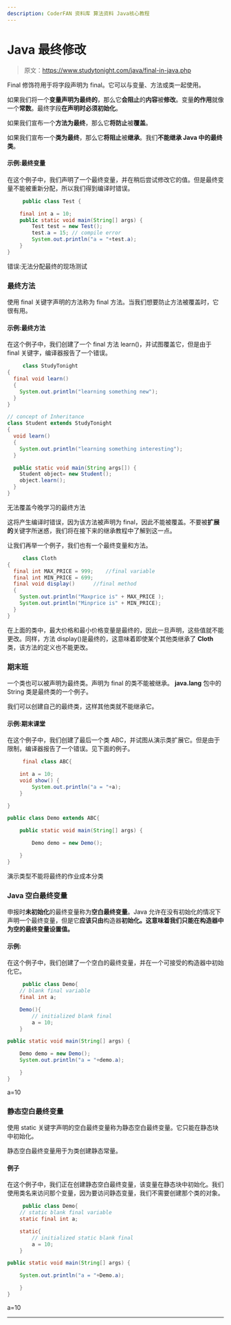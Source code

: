 ```yaml
---
description: CoderFAN 资料库 算法资料 Java核心教程
---
```


# Java 最终修改

> 原文：<https://www.studytonight.com/java/final-in-java.php>

Final 修饰符用于将字段声明为 final。它可以与变量、方法或类一起使用。

如果我们将一个**变量声明为最终的**，那么它**会阻止**的**内容**被**修改**。变量**的作用**就像一个**常数**。最终字段**在声明时必须初始化**。

如果我们宣布一个**方法为最终**，那么它**将防止**被**覆盖**。

如果我们宣布一个**类为最终**，那么它**将阻止**被**继承**。我们**不能继承 Java 中的最终类**。

#### 示例:最终变量

在这个例子中，我们声明了一个最终变量，并在稍后尝试修改它的值。但是最终变量不能被重新分配，所以我们得到编译时错误。

```java
	 public class Test {

	final int a = 10;
	public static void main(String[] args) {
		Test test = new Test();
		test.a = 15; // compile error
		System.out.println("a = "+test.a);
	}
} 

```

错误:无法分配最终的现场测试

### 最终方法

使用 final 关键字声明的方法称为 final 方法。当我们想要防止方法被覆盖时，它很有用。

#### 示例:最终方法

在这个例子中，我们创建了一个 final 方法 learn()，并试图覆盖它，但是由于 final 关键字，编译器报告了一个错误。

```java
	 class StudyTonight
{
  final void learn()
  {
    System.out.println("learning something new");
  }
}

// concept of Inheritance
class Student extends StudyTonight
{
  void learn()
  {
    System.out.println("learning something interesting");
  }

  public static void main(String args[]) {
    Student object= new Student();
    object.learn();
  }
} 

```

无法覆盖今晚学习的最终方法

这将产生编译时错误，因为该方法被声明为 final，因此不能被覆盖。不要被**扩展的**关键字所迷惑，我们将在接下来的继承教程中了解到这一点。

让我们再举一个例子，我们也有一个最终变量和方法。

```java
	 class Cloth
{
  final int MAX_PRICE = 999;    //final variable
  final int MIN_PRICE = 699;
  final void display()      //final method
  {
    System.out.println("Maxprice is" + MAX_PRICE );
    System.out.println("Minprice is" + MIN_PRICE);
  }
} 

```

在上面的类中，最大价格和最小价格变量是最终的，因此一旦声明，这些值就不能更改。同样，方法 display()是最终的，这意味着即使某个其他类继承了 **Cloth** 类，该方法的定义也不能更改。

### 期末班

一个类也可以被声明为最终类。声明为 final 的类不能被继承。 **java.lang** 包中的 String 类是最终类的一个例子。

我们可以创建自己的最终类，这样其他类就不能继承它。

#### 示例:期末课堂

在这个例子中，我们创建了最后一个类 ABC，并试图从演示类扩展它。但是由于限制，编译器报告了一个错误。见下面的例子。

```java
	 final class ABC{

	int a = 10;
	void show() {
		System.out.println("a = "+a);
	}

}

public class Demo extends ABC{

	public static void main(String[] args) {

		Demo demo = new Demo();

	}
} 

```

演示类型不能将最终的作业成本分类

### Java 空白最终变量

申报时**未初始化**的最终变量称为**空白最终变量**。Java 允许在没有初始化的情况下声明一个最终变量，但是它**应该只由**构造器**初始化。这意味着我们只能在构造器中为空的最终变量设置值。**

#### 示例:

在这个例子中，我们创建了一个空白的最终变量，并在一个可接受的构造器中初始化它。

```java
	 public class Demo{
	// blank final variable
	final int a;

	Demo(){
		// initialized blank final
		a = 10;
	}

public static void main(String[] args) {

	Demo demo = new Demo();
	System.out.println("a = "+demo.a);

	}
} 

```

a=10

### 静态空白最终变量

使用 static 关键字声明的空白最终变量称为静态空白最终变量。它只能在静态块中初始化。

静态空白最终变量用于为类创建静态常量。

#### 例子

在这个例子中，我们正在创建静态空白最终变量，该变量在静态块中初始化。我们使用类名来访问那个变量，因为要访问静态变量，我们不需要创建那个类的对象。

```java
	 public class Demo{
	// static blank final variable
	static final int a;

	static{
		// initialized static blank final
		a = 10;
	}

public static void main(String[] args) {

	System.out.println("a = "+Demo.a);

	}
} 

```

a=10

* * *